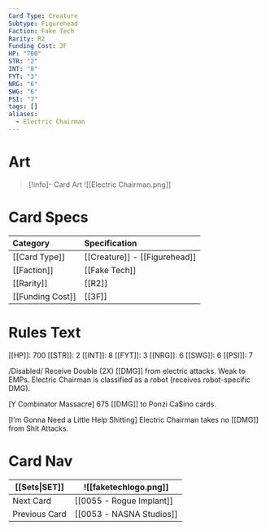 ```yaml
---
Card Type: Creature
Subtype: Figurehead
Faction: Fake Tech
Rarity: R2
Funding Cost: 3F
HP: "700"
STR: "2"
INT: "8"
FYT: "3"
NRG: "6"
SWG: "6"
PSI: "7"
tags: []
aliases:
  - Electric Chairman
---
```

# Art

> [!info]- Card Art
> ![[Electric Chairman.png]]

# Card Specs

| Category | Specification| 
| :--- | :--- |
| [[Card Type]] | [[Creature]] - [[Figurehead]] |  
| [[Faction]] | [[Fake Tech]] |  
| [[Rarity]] | [[R2]] |  
| [[Funding Cost]] | [[3F]] |  

# Rules Text  

[[HP]]: 700 [[STR]]: 2 [[INT]]: 8 [[FYT]]: 3 [[NRG]]: 6 [[SWG]]: 6 [[PSI]]: 7  

/Disabled/ Receive Double (2X) [[DMG]] from electric attacks. Weak to EMPs. Electric Chairman is classified as a robot (receives robot-specific DMG).  

[Y Combinator Massacre] 675 [[DMG]] to Ponzi Ca$ino cards.  

[I'm Gonna Need a Little Help Shitting] Electric Chairman takes no [[DMG]] from Shit Attacks.   


# Card Nav

| [[Sets\|SET]]           | ![[faketechlogo.png]]          |
| ------------- | ------------------------------ |
| Next Card     | [[0055 - Rogue Implant]] |
| Previous Card | [[0053 - NASNA Studios]]         |

